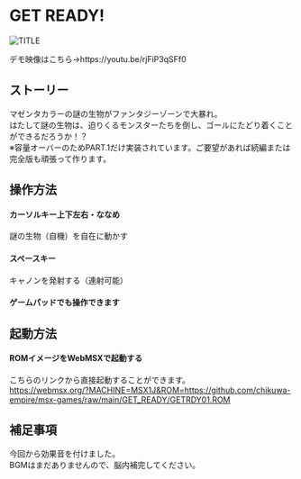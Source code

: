# GET READY!

![TITLE](https://user-images.githubusercontent.com/124578804/221236382-5dd414f3-d7e4-4b5f-a15e-1c92063eb030.png)
<p>デモ映像はこちら→https://youtu.be/rjFiP3qSFf0</p>

## ストーリー
マゼンタカラーの謎の生物がファンタジーゾーンで大暴れ。<br>
はたして謎の生物は、迫りくるモンスターたちを倒し、ゴールにたどり着くことができるだろうか！？<br>
※容量オーバーのためPART.1だけ実装されています。ご要望があれば続編または完全版も頑張って作ります。

## 操作方法
#### カーソルキー上下左右・ななめ
謎の生物（自機）を自在に動かす
#### スペースキー
キャノンを発射する（連射可能）
#### ゲームパッドでも操作できます

## 起動方法
#### ROMイメージをWebMSXで起動する
こちらのリンクから直接起動することができます。<br>
https://webmsx.org/?MACHINE=MSX1J&ROM=https://github.com/chikuwa-empire/msx-games/raw/main/GET_READY/GETRDY01.ROM

## 補足事項
今回から効果音を付けました。<br>
BGMはまだありませんので、脳内補完してください。
